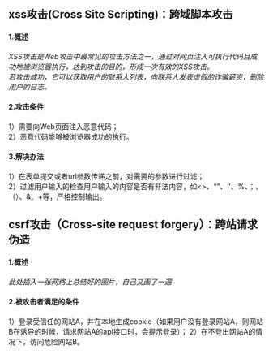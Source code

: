 ## xss攻击(Cross Site Scripting)：跨域脚本攻击
#### 1.概述
*XSS攻击是Web攻击中最常见的攻击方法之一，通过对网页注入可执行代码且成功地被浏览器执行，达到攻击的目的，形成一次有效的XSS攻击。*    
*若攻击成功，它可以获取用户的联系人列表，向联系人发表虚假的诈骗薪资，删除用户的日志。*
#### 2.攻击条件
1）需要向Web页面注入恶意代码；     
2）恶意代码能够被浏览器成功的执行。
#### 3.解决办法
1）在表单提交或者url参数传递之前，对需要的参数进行过滤；       
2）过滤用户输入的检查用户输入的内容是否有非法内容，如<>、“”、‘’、%、；、（）、&、+等，严格控制输出。
## csrf攻击（Cross-site request forgery）：跨站请求伪造
#### 1.概述
*此处插入一张网络上总结好的图片，自己又画了一遍*

#### 2.被攻击者满足的条件
1）登录受信任的网站A，并在本地生成cookie（如果用户没有登录网站A，则网站B在诱导的时候，请求网站A的api接口时，会提示登录）；
2）在不登出网站A的情况下，访问危险网站B。
